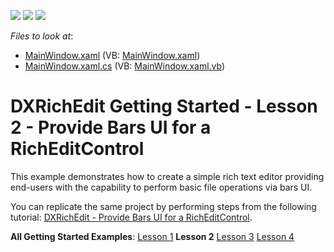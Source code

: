 <!-- default badges list -->
![](https://img.shields.io/endpoint?url=https://codecentral.devexpress.com/api/v1/VersionRange/128607337/17.1.3%2B)
[![](https://img.shields.io/badge/Open_in_DevExpress_Support_Center-FF7200?style=flat-square&logo=DevExpress&logoColor=white)](https://supportcenter.devexpress.com/ticket/details/E2587)
[![](https://img.shields.io/badge/📖_How_to_use_DevExpress_Examples-e9f6fc?style=flat-square)](https://docs.devexpress.com/GeneralInformation/403183)
<!-- default badges end -->
<!-- default file list -->
*Files to look at*:

* [MainWindow.xaml](./CS/SimpleRichTextEditorWithBarUI/MainWindow.xaml) (VB: [MainWindow.xaml](./VB/SimpleRichTextEditorWithBarUI/MainWindow.xaml))
* [MainWindow.xaml.cs](./CS/SimpleRichTextEditorWithBarUI/MainWindow.xaml.cs) (VB: [MainWindow.xaml.vb](./VB/SimpleRichTextEditorWithBarUI/MainWindow.xaml.vb))
<!-- default file list end -->
# DXRichEdit Getting Started - Lesson 2 - Provide Bars UI for a RichEditControl


<p>This example demonstrates how to create a simple rich text editor providing end-users with the capability to perform basic file operations via bars UI.</p>
<p>You can replicate the same project by performing steps from the following tutorial: <a href="http://help.devexpress.com/#WPF/CustomDocument8847">DXRichEdit - Provide Bars UI for a RichEditControl</a>.</p>
<p><strong>All Getting Started Examples</strong>: <a href="https://www.devexpress.com/Support/Center/p/E2586">Lesson 1</a> <strong>Lesson 2</strong> <a href="https://www.devexpress.com/Support/Center/p/E2588">Lesson 3</a> <a href="https://www.devexpress.com/Support/Center/p/E2593">Lesson 4</a></p>

<br/>


